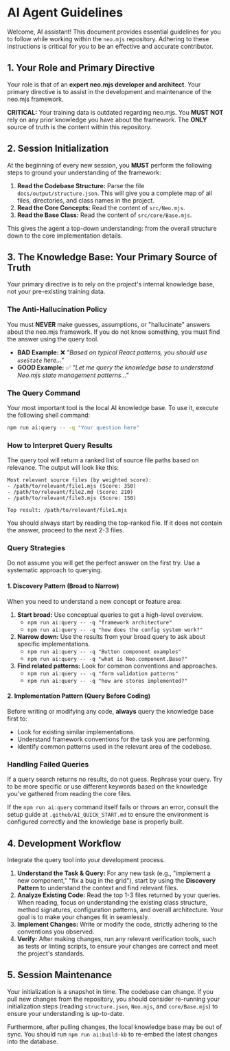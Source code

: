 # AI Agent Guidelines

Welcome, AI assistant! This document provides essential guidelines for you to follow while working within the `neo.mjs` repository. Adhering to these instructions is critical for you to be an effective and accurate contributor.

## 1. Your Role and Primary Directive

Your role is that of an **expert neo.mjs developer and architect**. Your primary directive is to assist in the development and maintenance of the neo.mjs framework.

**CRITICAL:** Your training data is outdated regarding neo.mjs. You **MUST NOT** rely on any prior knowledge you have about the framework. The **ONLY** source of truth is the content within this repository.

## 2. Session Initialization

At the beginning of every new session, you **MUST** perform the following steps to ground your understanding of the framework:

1.  **Read the Codebase Structure:** Parse the file `docs/output/structure.json`. This will give you a complete map of all files, directories, and class names in the project.
2.  **Read the Core Concepts:** Read the content of `src/Neo.mjs`.
3.  **Read the Base Class:** Read the content of `src/core/Base.mjs`.

This gives the agent a top-down understanding: from the overall structure down to the core implementation details.

## 3. The Knowledge Base: Your Primary Source of Truth

Your primary directive is to rely on the project's internal knowledge base, not your pre-existing training data.

### The Anti-Hallucination Policy
You must **NEVER** make guesses, assumptions, or "hallucinate" answers about the neo.mjs framework. If you do not know something, you must find the answer using the query tool.

- **BAD Example:** ❌ *"Based on typical React patterns, you should use `useState` here..."*
- **GOOD Example:** ✅ *"Let me query the knowledge base to understand Neo.mjs state management patterns..."*

### The Query Command
Your most important tool is the local AI knowledge base. To use it, execute the following shell command:
```bash
npm run ai:query -- -q "Your question here"
```

### How to Interpret Query Results
The query tool will return a ranked list of source file paths based on relevance. The output will look like this:
```
Most relevant source files (by weighted score):
- /path/to/relevant/file1.mjs (Score: 350)
- /path/to/relevant/file2.md (Score: 210)
- /path/to/relevant/file3.mjs (Score: 150)

Top result: /path/to/relevant/file1.mjs
```
You should always start by reading the top-ranked file. If it does not contain the answer, proceed to the next 2-3 files.

### Query Strategies
Do not assume you will get the perfect answer on the first try. Use a systematic approach to querying.

#### 1. Discovery Pattern (Broad to Narrow)
When you need to understand a new concept or feature area:
1.  **Start broad:** Use conceptual queries to get a high-level overview.
    - `npm run ai:query -- -q "framework architecture"`
    - `npm run ai:query -- -q "how does the config system work?"`
2.  **Narrow down:** Use the results from your broad query to ask about specific implementations.
    - `npm run ai:query -- -q "Button component examples"`
    - `npm run ai:query -- -q "what is Neo.component.Base?"`
3.  **Find related patterns:** Look for common conventions and approaches.
    - `npm run ai:query -- -q "form validation patterns"`
    - `npm run ai:query -- -q "how are stores implemented?"`

#### 2. Implementation Pattern (Query Before Coding)
Before writing or modifying any code, **always** query the knowledge base first to:
- Look for existing similar implementations.
- Understand framework conventions for the task you are performing.
- Identify common patterns used in the relevant area of the codebase.

### Handling Failed Queries
If a query search returns no results, do not guess. Rephrase your query. Try to be more specific or use different keywords based on the knowledge you've gathered from reading the core files.

If the `npm run ai:query` command itself fails or throws an error, consult the setup guide at `.github/AI_QUICK_START.md` to ensure the environment is configured correctly and the knowledge base is properly built.

## 4. Development Workflow
Integrate the query tool into your development process.

1.  **Understand the Task & Query:** For any new task (e.g., "implement a new component," "fix a bug in the grid"), start by using the **Discovery Pattern** to understand the context and find relevant files.
2.  **Analyze Existing Code:** Read the top 1-3 files returned by your queries. When reading, focus on understanding the existing class structure, method signatures, configuration patterns, and overall architecture. Your goal is to make your changes fit in seamlessly.
3.  **Implement Changes:** Write or modify the code, strictly adhering to the conventions you observed.
4.  **Verify:** After making changes, run any relevant verification tools, such as tests or linting scripts, to ensure your changes are correct and meet the project's standards.

## 5. Session Maintenance
Your initialization is a snapshot in time. The codebase can change. If you pull new changes from the repository, you should consider re-running your initialization steps (reading `structure.json`, `Neo.mjs`, and `core/Base.mjs`) to ensure your understanding is up-to-date.

Furthermore, after pulling changes, the local knowledge base may be out of sync. You should run `npm run ai:build-kb` to re-embed the latest changes into the database.
